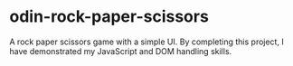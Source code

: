 # odin-rock-paper-scissors
A rock paper scissors game with a simple UI. By completing this project, I have demonstrated my JavaScript and DOM handling skills. 
